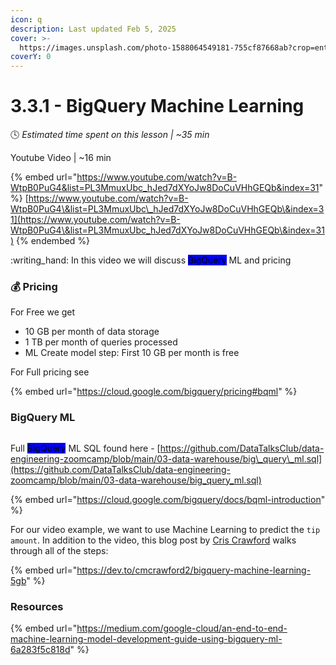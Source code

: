 ```yaml
---
icon: q
description: Last updated Feb 5, 2025
cover: >-
  https://images.unsplash.com/photo-1588064549181-755cf87668ab?crop=entropy&cs=srgb&fm=jpg&ixid=M3wxOTcwMjR8MHwxfHNlYXJjaHw5fHxsYXB0b3AlMjBjb2ZmZWV8ZW58MHx8fHwxNzM5MDcxODE5fDA&ixlib=rb-4.0.3&q=85
coverY: 0
---
```


# 3.3.1 - BigQuery Machine Learning

:clock4:  _Estimated time spent on this lesson | \~35 min_

Youtube Video | \~16 min

{% embed url="https://www.youtube.com/watch?v=B-WtpB0PuG4&list=PL3MmuxUbc_hJed7dXYoJw8DoCuVHhGEQb&index=31" %}
[https://www.youtube.com/watch?v=B-WtpB0PuG4\&list=PL3MmuxUbc\_hJed7dXYoJw8DoCuVHhGEQb\&index=31](https://www.youtube.com/watch?v=B-WtpB0PuG4\&list=PL3MmuxUbc_hJed7dXYoJw8DoCuVHhGEQb\&index=31)
{% endembed %}

:writing\_hand: In this video we will discuss <mark style="background-color:blue;">BigQuery</mark> ML and pricing

### :moneybag: Pricing&#x20;

For Free we get

* 10 GB per month of data storage
* 1 TB per month of queries processed
* ML Create model step: First 10 GB per month is free

For Full pricing see

{% embed url="https://cloud.google.com/bigquery/pricing#bqml" %}

### BigQuery ML

<figure><img src="https://lh7-rt.googleusercontent.com/slidesz/AGV_vUfP7b1Ge5eTmUgcFuF841TLy31IjsN6o_e528Uywl36RYahC6XyrgvFiaw1Umd4KTtlk176s7U3mFJuFS9m_5j51QVeT0vQMiqPoRgfOjtQ4E94SoQhhP3WnDxBscyZrvGJOTWWRkUH1ymghErz9Fw4gNzbtKQ=s2048?key=paeMfeNH865yUluq5ERR7g" alt=""><figcaption></figcaption></figure>

Full <mark style="background-color:blue;">BigQuery</mark> ML SQL found here - [https://github.com/DataTalksClub/data-engineering-zoomcamp/blob/main/03-data-warehouse/big\_query\_ml.sql](https://github.com/DataTalksClub/data-engineering-zoomcamp/blob/main/03-data-warehouse/big_query_ml.sql)

{% embed url="https://cloud.google.com/bigquery/docs/bqml-introduction" %}

For our video example, we want to use Machine Learning to predict the `tip amount`. In addition to the video, this blog post by [Cris Crawford](https://dev.to/cmcrawford2) walks through all of the steps:

{% embed url="https://dev.to/cmcrawford2/bigquery-machine-learning-5gb" %}

### Resources

{% embed url="https://medium.com/google-cloud/an-end-to-end-machine-learning-model-development-guide-using-bigquery-ml-6a283f5c818d" %}
